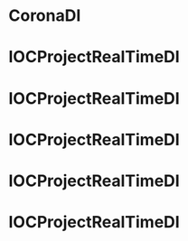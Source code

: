 # CoronaDI
# IOCProjectRealTimeDI
# IOCProjectRealTimeDI
# IOCProjectRealTimeDI
# IOCProjectRealTimeDI
# IOCProjectRealTimeDI
